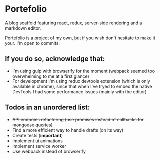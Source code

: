 # Portefolio

A blog scaffold featuring react, redux, server-side rendering and a markdown editor.

Portefolio is a project of my own, but if you wish don't hesitate to make it your. I'm open to commits.

## If you do so, acknowledge that:

- I'm using gulp with browserify for the moment (webpack seemed too overwhelming to me at a first glance)
- For development I'm using redux devtools extension (which is only available in chrome), since that when I've tryed to embed the native DevTools I had some performance Issues (mainly with the editor)

## Todos in an unordered list:

- ~~API endpoins refactoring (use promises instead of callbacks for mongoose queries)~~
- Find a more efficient way to handle drafts (on its way)
- Create tests (**important**)
- Implement ui animations
- Implement service worker
- Use webpack instead of browserify
